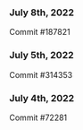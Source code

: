 ### July 8th, 2022

Commit #187821

### July 5th, 2022

Commit #314353


### July 4th, 2022

Commit #72281
